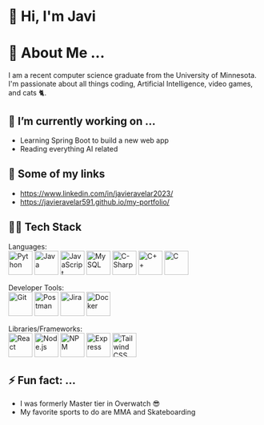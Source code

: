 # 👋 Hi, I'm Javi

# 💬 About Me ...
I am a recent computer science graduate from the University of Minnesota. I'm passionate about all things coding, Artificial Intelligence, video games, and cats 🐈.

## 🔭 I’m currently working on ...
- Learning Spring Boot to build a new web app
- Reading everything AI related

## 🔗 Some of my links
* https://www.linkedin.com/in/javieravelar2023/
* https://javieravelar591.github.io/my-portfolio/

## 👨‍💻 Tech Stack
Languages: <br />
<img alt="Python" src="https://user-images.githubusercontent.com/25181517/183423507-c056a6f9-1ba8-4312-a350-19bcbc5a8697.png" width="48" />
<img alt="Java" src="https://user-images.githubusercontent.com/25181517/117201156-9a724800-adec-11eb-9a9d-3cd0f67da4bc.png" width="48" />
<img alt="JavaScript" src="https://user-images.githubusercontent.com/25181517/117447155-6a868a00-af3d-11eb-9cfe-245df15c9f3f.png" width="48" />
<img alt="MySQL" src="https://user-images.githubusercontent.com/25181517/183896128-ec99105a-ec1a-4d85-b08b-1aa1620b2046.png" width="48" />
<img alt="C-Sharp" src="https://user-images.githubusercontent.com/25181517/121405384-444d7300-c95d-11eb-959f-913020d3bf90.png" width="48" />
<img alt="C++" src="https://user-images.githubusercontent.com/25181517/192106073-90fffafe-3562-4ff9-a37e-c77a2da0ff58.png" width="48" />
<img alt="C" src="https://user-images.githubusercontent.com/25181517/192106070-46255bcf-65e6-4c6b-a296-bf8d0d8fb2a7.png" width="48" />


Developer Tools: <br />
<img alt="Git" src="https://user-images.githubusercontent.com/25181517/192108372-f71d70ac-7ae6-4c0d-8395-51d8870c2ef0.png" width="48" />
<img alt="Postman" src="https://user-images.githubusercontent.com/25181517/192109061-e138ca71-337c-4019-8d42-4792fdaa7128.png" width="48" />
<img alt="Jira" src="https://user-images.githubusercontent.com/25181517/183912952-83784e94-629d-4c34-a961-ae2ae795b662.png" width="48" />
<img alt="Docker" src="https://user-images.githubusercontent.com/25181517/117207330-263ba280-adf4-11eb-9b97-0ac5b40bc3be.png" width="48" />

Libraries/Frameworks: <br />
<img alt="React" src="https://user-images.githubusercontent.com/25181517/183897015-94a058a6-b86e-4e42-a37f-bf92061753e5.png" width="48" />
<img alt="Node.js" src="https://user-images.githubusercontent.com/25181517/183568594-85e280a7-0d7e-4d1a-9028-c8c2209e073c.png" width="48" />
<img alt="NPM" src="https://user-images.githubusercontent.com/25181517/121401671-49102800-c959-11eb-9f6f-74d49a5e1774.png" width="48" />
<img alt="Express" src="https://user-images.githubusercontent.com/25181517/183859966-a3462d8d-1bc7-4880-b353-e2cbed900ed6.png" width="48" />
<img alt="Tailwind CSS" src="https://user-images.githubusercontent.com/25181517/202896760-337261ed-ee92-4979-84c4-d4b829c7355d.png" width="48" />

## ⚡ Fun fact: ...
- I was formerly Master tier in Overwatch 😎
- My favorite sports to do are MMA and Skateboarding

